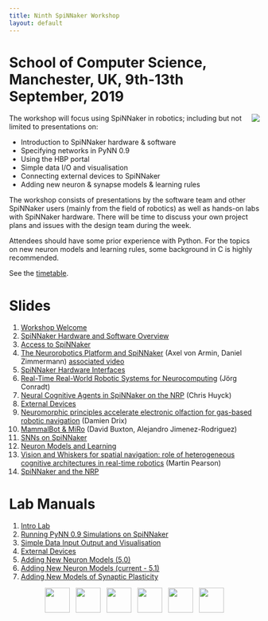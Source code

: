 ```yaml
---
title: Ninth SpiNNaker Workshop
layout: default
---
```


# School of Computer Science, Manchester, UK, 9th-13th September, 2019

<img style="float: right;" src="Rotating_Doughnut_S2.gif">

The workshop will focus using SpiNNaker in robotics; including but not limited to presentations on:

 - Introduction to SpiNNaker hardware & software
 - Specifying networks in PyNN 0.9
 - Using the HBP portal
 - Simple data I/O and visualisation
 - Connecting external devices to SpiNNaker
 - Adding new neuron & synapse models & learning rules

The workshop consists of presentations by the software team and other SpiNNaker users (mainly from the field of robotics) as well as hands-on labs with SpiNNaker hardware. There will be time to discuss your own project plans and issues with the design team during the week.

Attendees should have some prior experience with Python. For the topics on new neuron models and learning rules, some background in C is highly recommended.

See the [timetable](robotics2019.html).

# Slides

1. [Workshop Welcome](https://drive.google.com/open?id=1VDUrzmZ4myPvK9keAcXwe_RFUUX5qpr-)
1. [SpiNNaker Hardware and Software Overview](https://drive.google.com/open?id=1X8nSNux-kKRUyD3KY-BaBqPYjRcnPTNr)
1. [Access to SpiNNaker](https://drive.google.com/open?id=15XWZL-aAIJlN-Ixa_uJuEjxjqnn3yvarXBkWiHcWv_E)
1. [The Neurorobotics Platform and SpiNNaker](https://drive.google.com/open?id=1hLl0AGhrjCtmqSo5gldgurIYZbgIJHpw) (Axel von Armin, Daniel Zimmermann) [associated video](https://drive.google.com/open?id=1M9MzKhod42LI13-7vd8nHPP236mx3urg)
1. [SpiNNaker Hardware Interfaces](https://drive.google.com/open?id=1dLlHQqQNB2mBlUU_yavzLKd7X3PrUwKe)
1. [Real-Time Real-World Robotic Systems for Neurocomputing](https://drive.google.com/open?id=1s5Y7sR5MiOR87RfgaHpQTNSpnrCGnc4i) (Jörg Conradt)
1. [Neural Cognitive Agents in SpiNNaker on the NRP](http://www.cwa.mdx.ac.uk/chris/talks/man09-19/intro.html) (Chris Huyck)
1. [External Devices](https://drive.google.com/open?id=1h_4mbXPbEOpZ92ZU876q7op30libvgSnhJiF7mHOAvM)
1. [Neuromorphic principles accelerate electronic olfaction for gas-based robotic navigation](https://drive.google.com/open?id=1iwGEyM6Txs7CIzpuJwMzjyllmW25Umoq) (Damien Drix)
1. [MammalBot & MiRo](https://docs.google.com/presentation/d/1Zo7c0iZthgDoVZynPoJ9SbP_SAZvkrEo-vQJ3HumLJM/edit?usp=sharing) (David Buxton, Alejandro Jimenez-Rodriguez)
1. [SNNs on SpiNNaker](https://drive.google.com/open?id=1Fb41D0udoxGfWWDz_ADRAsswqeW3GZTI7E42ZyeGYjQ)
1. [Neuron Models and Learning](https://drive.google.com/open?id=1YjucTHMAjnLI8fJTyAUE2pyBpaElxgev)
1. [Vision and Whiskers for spatial navigation: role of heterogeneous cognitive architectures in real-time robotics](https://drive.google.com/file/d/11pZToF6Nag-Gij4SePsNR8-45wO2-JCh/view?usp=sharing) (Martin Pearson)
1. [SpiNNaker and the NRP](https://drive.google.com/open?id=1yhynahDRmX9RbCrwfWaPPCYSXXsbtKLiIvDaVM_0cls)

# Lab Manuals

1. [Intro Lab](/spynnaker/5.0.0/IntroLab-PyNN-LabManual.pdf)
1. [Running PyNN 0.9 Simulations on SpiNNaker](/spynnaker/5.0.0/RunningPyNNSimulationsonSpiNNaker-LabManual.pdf)
1. [Simple Data Input Output and Visualisation](/spynnaker/5.0.0/SimpleIO-LabManual.pdf)
1. [External Devices](/spynnaker/5.0.0/ExternalDevices-LabManual.pdf)
1. [Adding New Neuron Models (5.0)](/spynnaker/5.0.0/NewNeuronModels-LabManual.pdf)
1. [Adding New Neuron Models (current - 5.1)](/spynnaker/5.0.0/NewNeuronModels5.1-LabManual.pdf)
1. [Adding New Models of Synaptic Plasticity](/spynnaker/5.0.0/NewPlasticityRules-LabManual.pdf)

<center>
<img src="UoM.png" height="50">&nbsp;&nbsp;
<img src="EPSRClogo.jpg" height="50">&nbsp;&nbsp;
<img src="HBP_logo.png" height="50">&nbsp;&nbsp;
<img src="EU_flag_yellow_low.jpg" height="50">&nbsp;&nbsp;
<img src="LOGO-ERC.jpg" height="50">&nbsp;&nbsp;
<img src="ARM.png" height="50">
</center>
